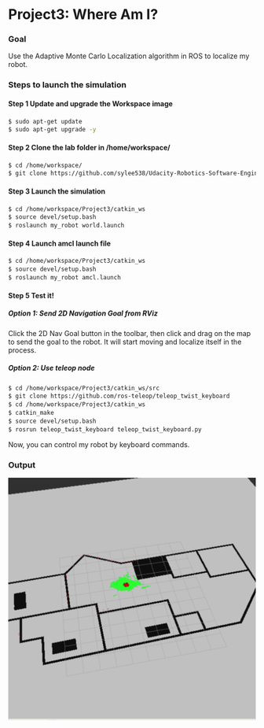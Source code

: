 # Project3: Where Am I?

### Goal
Use the Adaptive Monte Carlo Localization algorithm in ROS to localize my robot.

### Steps to launch the simulation

#### Step 1 Update and upgrade the Workspace image
```sh
$ sudo apt-get update
$ sudo apt-get upgrade -y
```
#### Step 2 Clone the lab folder in /home/workspace/
```sh
$ cd /home/workspace/
$ git clone https://github.com/sylee538/Udacity-Robotics-Software-Engineering.git
```
#### Step 3 Launch the simulation
```sh
$ cd /home/workspace/Project3/catkin_ws
$ source devel/setup.bash
$ roslaunch my_robot world.launch
```

#### Step 4 Launch amcl launch file
```sh
$ cd /home/workspace/Project3/catkin_ws
$ source devel/setup.bash
$ roslaunch my_robot amcl.launch
```
#### Step 5 Test it!
##### Option 1: Send 2D Navigation Goal from RViz
Click the 2D Nav Goal button in the toolbar, then click and drag on the map to send the goal to the robot. It will start moving and localize itself in the process.

##### Option 2: Use teleop node
```sh
$ cd /home/workspace/Project3/catkin_ws/src
$ git clone https://github.com/ros-teleop/teleop_twist_keyboard
$ cd /home/workspace/Project3/catkin_ws
$ catkin_make
$ source devel/setup.bash
$ rosrun teleop_twist_keyboard teleop_twist_keyboard.py
```
Now, you can control my robot by keyboard commands.

### Output
![image](./image/result.png)
